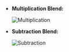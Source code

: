 
- **Multiplication Blend:** 

    ![Multiplication](https://github.com/opendatasurgeon/tgaImageProcessing/blob/main/description%20images/multiplication.jpg)

- **Subtraction Blend:** 

    ![Subtraction](https://github.com/opendatasurgeon/tgaImageProcessing/blob/main/description%20images/subtraction.jpg)


